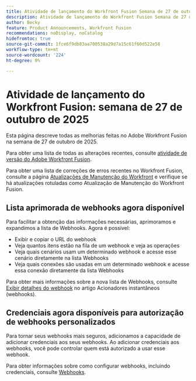 ```yaml
---
title: Atividade de lançamento do Workfront Fusion Semana de 27 de outubro de 2025
description: Atividade de lançamento do Workfront Fusion Semana de 27 de outubro de 2025
author: Becky
feature: Product Announcements, Workfront Fusion
recommendations: noDisplay, noCatalog
hidefromtoc: true
source-git-commit: 1fce6f9db83aa700538a29d7a15c61f60d522e58
workflow-type: tm+mt
source-wordcount: '224'
ht-degree: 0%

---
```


# Atividade de lançamento do Workfront Fusion: semana de 27 de outubro de 2025

Esta página descreve todas as melhorias feitas no Adobe Workfront Fusion na semana de 27 de outubro de 2025.

Para obter uma lista de todas as alterações recentes, consulte [atividade de versão do Adobe Workfront Fusion](/help/workfront-fusion/fusion-product-releases/fusion-release-activity.md).

Para obter uma lista de correções de erros recentes no Workfront Fusion, consulte a página [Atualizações de Manutenção do Workfront](https://experienceleague.adobe.com/pt-br/docs/workfront-known-issues/releases/current-updates) e verifique se há atualizações rotuladas como Atualização de Manutenção do Workfront Fusion.

## Lista aprimorada de webhooks agora disponível

Para facilitar a obtenção das informações necessárias, aprimoramos e expandimos a lista de Webhooks. Agora é possível:

* Exibir e copiar o URL do webhook
* Veja quantos itens estão na fila de um webhook e veja as operações
* Veja quais cenários usam um determinado webhook e acesse esse cenário diretamente na lista Webhooks
* Veja quais conexões são usadas em um determinado webhook e acesse essa conexão diretamente da lista Webhooks

Para obter mais informações sobre a nova lista de Webhooks, consulte [Exibir detalhes do webhook](/help/workfront-fusion/references/modules/webhooks-reference.md#view-webhook-details) no artigo Acionadores instantâneos (webhooks).

## Credenciais agora disponíveis para autorização de webhooks personalizados

Para tornar seus webhooks mais seguros, adicionamos a capacidade de adicionar credenciais aos seus webhooks. Ao adicionar credenciais aos webhooks, você pode controlar quem está autorizado a usar esse webhook.

Para obter informações sobre como configurar webhooks, incluindo credenciais, consulte [Webhooks](/help/workfront-fusion/references/apps-and-modules/universal-connectors/webhooks-updated.md).

